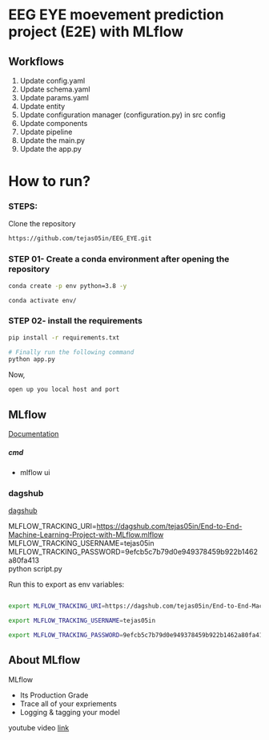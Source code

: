 # EEG EYE moevement prediction project (E2E) with MLflow

## Workflows

1. Update config.yaml
2. Update schema.yaml
3. Update params.yaml
4. Update entity
5. Update configuration manager (configuration.py) in src config
6. Update components
7. Update pipeline
8. Update the main.py
9. Update the app.py


# How to run?
### STEPS:

Clone the repository

```bash
https://github.com/tejas05in/EEG_EYE.git
```
### STEP 01- Create a conda environment after opening the repository

```bash
conda create -p env python=3.8 -y
```

```bash
conda activate env/
```


### STEP 02- install the requirements
```bash
pip install -r requirements.txt
```


```bash
# Finally run the following command
python app.py
```

Now,
```bash
open up you local host and port
```



## MLflow

[Documentation](https://mlflow.org/docs/latest/index.html)


##### cmd
- mlflow ui

### dagshub
[dagshub](https://dagshub.com/)

MLFLOW_TRACKING_URI=https://dagshub.com/tejas05in/End-to-End-Machine-Learning-Project-with-MLflow.mlflow \
MLFLOW_TRACKING_USERNAME=tejas05in \
MLFLOW_TRACKING_PASSWORD=9efcb5c7b79d0e949378459b922b1462a80fa413 \
python script.py

Run this to export as env variables:

```bash

export MLFLOW_TRACKING_URI=https://dagshub.com/tejas05in/End-to-End-Machine-Learning-Project-with-MLflow.mlflow

export MLFLOW_TRACKING_USERNAME=tejas05in 

export MLFLOW_TRACKING_PASSWORD=9efcb5c7b79d0e949378459b922b1462a80fa413

```




## About MLflow 
MLflow

 - Its Production Grade
 - Trace all of your expriements
 - Logging & tagging your model

youtube video [link](https://www.youtube.com/watch?v=pxk1Fr33-L4)